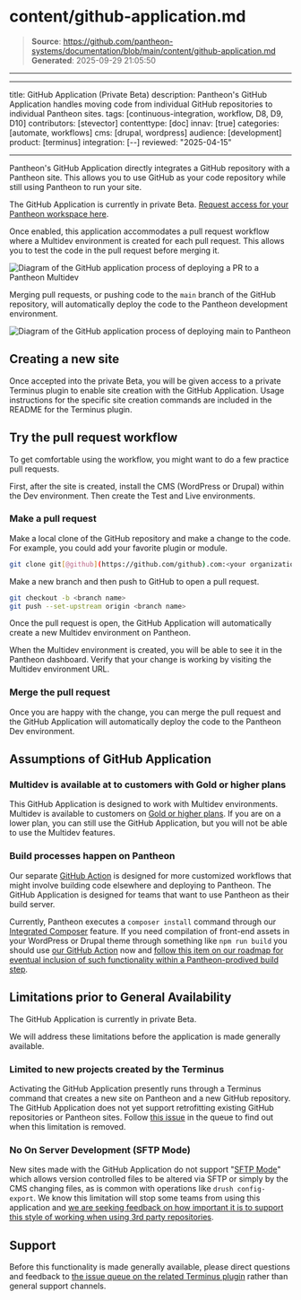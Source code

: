 # content/github-application.md

> **Source**: https://github.com/pantheon-systems/documentation/blob/main/content/github-application.md
> **Generated**: 2025-09-29 21:05:50

---

---
title: GitHub Application (Private Beta)
description: Pantheon's GitHub Application handles moving code from individual GitHub repositories to individual Pantheon sites.
tags: [continuous-integration, workflow, D8, D9, D10]
contributors: [stevector]
contenttype: [doc]
innav: [true]
categories: [automate, workflows]
cms: [drupal, wordpress]
audience: [development]
product: [terminus]
integration: [--]
reviewed: "2025-04-15"

---

Pantheon's GitHub Application directly integrates a GitHub repository with a Pantheon site.
This allows you to use GitHub as your code repository while still using Pantheon to run your site.

The GitHub Application is currently in private Beta. [Request access for your Pantheon workspace here](https://docs.google.com/forms/d/e/1FAIpQLSf0vYrRbPQBxR-hT8kGJ4bEdYPtpkTtfDvPM89xD2dNZeqLqA/viewform).

Once enabled, this application accommodates a pull request workflow where a Multidev environment is created for each pull request. This allows you to test the code in the pull request before merging it.

![Diagram of the GitHub application process of deploying a PR to a Pantheon Multidev](../images/github-app/diagram--deploying-pr.png)

Merging pull requests, or pushing code to the `main` branch of the GitHub repository, will automatically deploy the code to the Pantheon development environment.

![Diagram of the GitHub application process of deploying main to Pantheon](../images/github-app/diagram--deploying-main.png)


## Creating a new site

Once accepted into the private Beta, you will be given access to a private Terminus plugin to enable site creation with the GitHub Application.
Usage instructions for the specific site creation commands are included in the README for the Terminus plugin.

## Try the pull request workflow

To get comfortable using the workflow, you might want to do a few practice pull requests.

First, after the site is created, install the CMS (WordPress or Drupal) within the Dev environment.
Then create the Test and Live environments.

### Make a pull request

Make a local clone of the GitHub repository and make a change to the code.
For example, you could add your favorite plugin or module.

```bash
git clone git[@github](https://github.com/github).com:<your organization name>/<your site id>.git
```

Make a new branch and then push to GitHub to open a pull request.

```bash
git checkout -b <branch name>
git push --set-upstream origin <branch name>
```

Once the pull request is open, the GitHub Application will automatically create a new Multidev environment on Pantheon.

When the Multidev environment is created, you will be able to see it in the Pantheon dashboard.
Verify that your change is working by visiting the Multidev environment URL.

### Merge the pull request

Once you are happy with the change, you can merge the pull request and the GitHub Application will automatically deploy the code to the Pantheon Dev environment.

## Assumptions of GitHub Application

### Multidev is available at to customers with Gold or higher plans

This GitHub Application is designed to work with Multidev environments. Multidev is available to customers on [Gold or higher plans](/guides/multidev). If you are on a lower plan, you can still use the GitHub Application, but you will not be able to use the Multidev features.

### Build processes happen on Pantheon

Our separate [GitHub Action](/github-actions) is designed for more customized workflows that might involve building code elsewhere and deploying to Pantheon. The GitHub Application is designed for teams that want to use Pantheon as their build server.

Currently, Pantheon executes a `composer install` command through our [Integrated Composer](/guides/integrated-composer) feature.
If you need compilation of front-end assets in your WordPress or Drupal theme through something like `npm run build` you should use [our GitHub Action](https://github.com/pantheon-systems/push-to-pantheon) now and [follow this item on our roadmap for eventual inclusion of such functionality within a Pantheon-prodived build step](https://roadmap.pantheon.io/c/115-github-gitlab-and-bitbucket-integration).

## Limitations prior to General Availability

The GitHub Application is currently in private Beta.

We will address these limitations before the application is made generally available.

### Limited to new projects created by the Terminus

Activating the GitHub Application presently runs through a Terminus command that creates a new site on Pantheon and a new GitHub repository. The GitHub Application does not yet support retrofitting existing GitHub repositories or Pantheon sites.
Follow [this issue](https://github.com/pantheon-systems/terminus/issues/2683) in the queue to find out when this limitation is removed.

### No On Server Development  (SFTP Mode)

New sites made with the GitHub Application do not support "[SFTP Mode](/guides/sftp)" which allows version controlled files to be altered via SFTP or simply by the CMS changing files, as is common with operations like `drush config-export`. We know this limitation will stop some teams from using this application and [we are seeking feedback on how important it is to support this style of working when using 3rd party repositories](https://roadmap.pantheon.io/c/115-github-gitlab-and-bitbucket-integration).

## Support

Before this functionality is made generally available, please direct questions and feedback to [the issue queue on the related Terminus plugin](https://github.com/pantheon-systems/terminus-repository-plugin) rather than general support channels.
